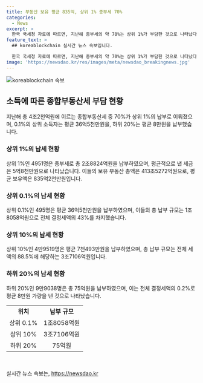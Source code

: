 ```yaml
---
title: 부동산 보유 평균 835억, 상위 1% 종부세 70%
categories:
  - News
excerpt: >
  한국 국세청 자료에 따르면, 지난해 종부세의 약 70%는 상위 1%가 부담한 것으로 나타났다. 상위 1%는 각각 5억8천만원, 36억5천만원을 낸 세금으로 전체 결정세액의 68.7%, 43%를 차지했다. 상위 10%는 7천493만원을, 하위 20%는 8만원을 낸 것으로 나타났다. 이는 사회적 부의 불균형을 더 부각시키는 결과로 이어졌다.
feature_text: >
  ## koreablockchain 실시간 뉴스 속보입니다.

  한국 국세청 자료에 따르면, 지난해 종부세의 약 70%는 상위 1%가 부담한 것으로 나타났다. 상위 1%는 각각 5억8천만원, 36억5천만원을 낸 세금으로 전체 결정세액의 68.7%, 43%를 차지했다. 상위 10%는 7천493만원을, 하위 20%는 8만원을 낸 것으로 나타났다. 이는 사회적 부의 불균형을 더 부각시키는 결과로 이어졌다.
image: 'https://newsdao.kr/res/images/meta/newsdao_breakingnews.jpg'
---
```


<p><img src="https://newsdao.kr/res/images/meta/newsdao_breakingnews.jpg" alt="koreablockchain 속보" /></p>

<h2 data-ke-size="size26">소득에 따른 종합부동산세 부담 현황</h2>

<p data-ke-size="size16">지난해 총 4조2천억원에 이르는 종합부동산세 중 70%가 상위 1%의 납부로 이뤄졌으며, 0.1%의 상위 소득자는 평균 36억5천만원을, 하위 20%는 평균 8만원을 납부했습니다.</p>

<h3>상위 1%의 납세 현황</h3>

<p data-ke-size="size16">상위 1%인 4951명은 종부세로 총 2조8824억원을 납부하였으며, 평균적으로 낸 세금은 5억8천만원으로 나타났습니다. 이들의 보유 부동산 총액은 413조5272억원으로, 평균 보유액은 835억2천만원입니다.</p>

<h3>상위 0.1%의 납세 현황</h3>

<p data-ke-size="size16">상위 0.1%인 495명은 평균 36억5천만원을 납부하였으며, 이들의 총 납부 규모는 1조8058억원으로 전체 결정세액의 43%를 차지했습니다.</p>

<h3>상위 10%의 납세 현황</h3>

<p data-ke-size="size16">상위 10%인 4만9519명은 평균 7천493만원을 납부하였으며, 총 납부 규모는 전체 세액의 88.5%에 해당하는 3조7106억원입니다.</p>

<h3>하위 20%의 납세 현황</h3>

<p data-ke-size="size16">하위 20%인 9만9038명은 총 75억원을 납부하였으며, 이는 전체 결정세액의 0.2%로 평균 8만원 가량을 낸 것으로 나타났습니다.</p>

<table>
    <tr>
        <td style="text-align: center; height: 17px;"><b>위치</b></td>
        <td style="text-align: center; height: 17px;"><b>납부 규모</b></td>
    </tr>
    <tr>
        <td style="text-align: center; height: 17px;">상위 0.1%</td>
        <td style="text-align: center; height: 17px;">1조8058억원</td>
    </tr>
    <tr>
        <td style="text-align: center; height: 17px;">상위 10%</td>
        <td style="text-align: center; height: 17px;">3조7106억원</td>
    </tr>
    <tr>
        <td style="text-align: center; height: 17px;">하위 20%</td>
        <td style="text-align: center; height: 17px;">75억원</td>
    </tr>
</table>

<p data-ke-size="size16">&nbsp;</p>
실시간 뉴스 속보는, <a href="https://newsdao.kr" rel="dofollow">https://newsdao.kr</a>


